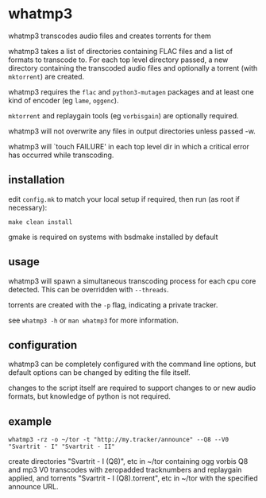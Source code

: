 # whatmp3

whatmp3 transcodes audio files and creates torrents for them

whatmp3 takes a list of directories containing FLAC files and
a list of formats to transcode to. For each top level directory passed,
a new directory containing the transcoded audio files and optionally
a torrent (with `mktorrent`) are created.

whatmp3 requires the `flac` and `python3-mutagen` packages and at least
one kind of encoder (eg `lame`, `oggenc`).

`mktorrent` and replaygain tools (eg `vorbisgain`) are optionally
required.

whatmp3 will not overwrite any files in output directories unless
passed -w.

whatmp3 will `touch FAILURE' in each top level dir in which a
critical error has occurred while transcoding.

## installation

edit `config.mk` to match your local setup  if required, then run
(as root if necessary):

	make clean install

gmake is required on systems with bsdmake installed by default

## usage

whatmp3 will spawn a simultaneous transcoding process for each cpu core
detected. This can be overridden with `--threads`.

torrents are created with the `-p` flag, indicating a private tracker.

see `whatmp3 -h` or `man whatmp3` for more information.

## configuration

whatmp3 can be completely configured with the command line options, but
default options can be changed by editing the file itself.

changes to the script itself are required to support changes to or new
audio formats, but knowledge of python is not required.

## example

	whatmp3 -rz -o ~/tor -t "http://my.tracker/announce" --Q8 --V0 "Svartrit - I" "Svartrit - II"

create directories "Svartrit - I (Q8)", etc in ~/tor containing
ogg vorbis Q8 and mp3 V0 transcodes with zeropadded tracknumbers and
replaygain applied, and torrents "Svartrit - I (Q8).torrent", etc in
~/tor with the specified announce URL.
